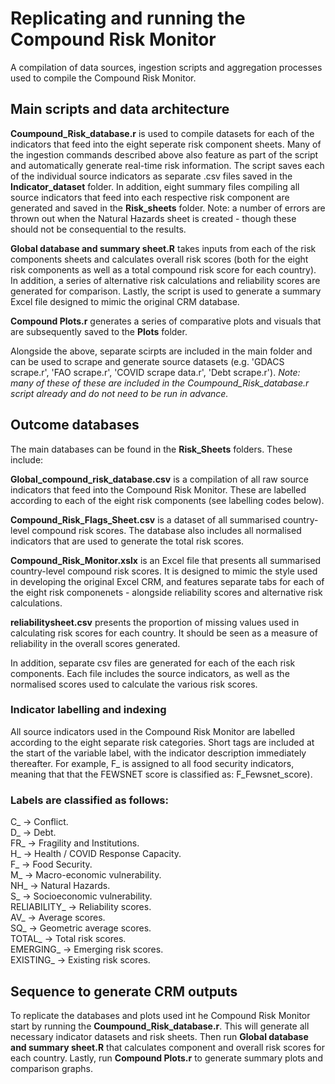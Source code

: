 # Replicating and running the Compound Risk Monitor

A compilation of data sources, ingestion scripts and aggregation processes used to compile the Compound Risk Monitor.

## Main scripts and data architecture

**Coumpound_Risk_database.r** is used to compile datasets for each of the indicators that feed into the eight seperate risk component sheets. Many of the ingestion commands described above also feature as part of the script and automatically generate real-time risk information. The script saves each of the individual source indicators as separate .csv files saved in the **Indicator_dataset** folder. In addition, eight summary files compiling all source indicators that feed into each respective risk component are generated and saved in the **Risk_sheets** folder. Note: a number of errors are thrown out when the Natural Hazards sheet is created - though these should not be consequential to the results.

**Global database and summary sheet.R** takes inputs from each of the risk components sheets and calculates overall risk scores (both for the eight risk components as well as a total compound risk score for each country). In addition, a series of alternative risk calculations and reliability scores are generated for comparison. Lastly, the script is used to generate a summary Excel file designed to mimic the original CRM database.

**Compound Plots.r** generates a series of comparative plots and visuals that are subsequently saved to the **Plots** folder.

Alongside the above, separate scirpts are included in the main folder and can be used to scrape and generate source datasets (e.g. 'GDACS scrape.r', 'FAO scrape.r', 'COVID scrape data.r', 'Debt scrape.r'). *Note: many of these of these are included in the Coumpound_Risk_database.r script already and do not need to be run in advance.*


## Outcome databases

The main databases can be found in the **Risk_Sheets** folders. These include:

**Global_compound_risk_database.csv** is a compilation of all raw source indicators that feed into the Compound Risk Monitor. These are labelled according to each of the eight risk components (see labelling codes below). 

**Compound_Risk_Flags_Sheet.csv** is a dataset of all summarised country-level compound risk scores. The database also includes all normalised indicators that are used to generate the total risk scores.

**Compound_Risk_Monitor.xslx** is an Excel file that presents all summarised country-level compound risk scores. It is designed to mimic the style used in developing the original Excel CRM, and features separate tabs for each of the eight risk componenets - alongside reliability scores and alternative risk calculations.

**reliabilitysheet.csv** presents the proportion of missing values used in calculating risk scores for each country. It should be seen as a measure of reliability in the overall scores generated.

In addition, separate csv files are generated for each of the each risk components. Each file includes the source indicators, as well as the normalised scores used to calculate the various risk scores.

### Indicator labelling and indexing

All source indicators used in the Compound Risk Monitor are labelled according to the eight separate risk categories. Short tags are included at the start of the variable label, with the indicator description immediately thereafter. For example, F_ is assigned to all food security indicators, meaning that that the FEWSNET score is classified as: F_Fewsnet_score). 

### Labels are classified as follows:

C_ -> Conflict.  
D_ ->  Debt.  
FR_ -> Fragility and Institutions.  
H_ -> Health / COVID Response Capacity.  
F_ -> Food Security.  
M_ -> Macro-economic vulnerability.  
NH_ -> Natural Hazards.  
S_ -> Socioeconomic vulnerability.  
RELIABILITY_ -> Reliability scores.  
AV_ -> Average scores.  
SQ_ -> Geometric average scores.  
TOTAL_ -> Total risk scores.  
EMERGING_ -> Emerging risk scores.  
EXISTING_ -> Existing risk scores.  

## Sequence to generate CRM outputs

To replicate the databases and plots used int he Compound Risk Monitor start by running the **Coumpound_Risk_database.r**. This will generate all necessary indicator datasets and risk sheets. Then run **Global database and summary sheet.R** that calculates component and overall risk scores for each country. Lastly, run **Compound Plots.r** to generate summary plots and comparison graphs.

